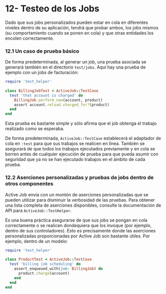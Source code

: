 # 12- Testeo de los Jobs

Dado que sus jobs personalizados pueden estar en cola en diferentes niveles dentro de su aplicación, tendrá que probar ambos, los jobs mismos \(su comportamiento cuando se ponen en cola\) y que otras entidades los encolen correctamente.

### 12.1 Un caso de prueba básico

De forma predeterminada, al generar un job, una prueba asociada se generará también en el directorio `test/jobs`. Aquí hay una prueba de ejemplo con un jobs de facturación:

```ruby
require 'test_helper'
 
class BillingJobTest < ActiveJob::TestCase
  test 'that account is charged' do
    BillingJob.perform_now(account, product)
    assert account.reload.charged_for?(product)
  end
end
```

Esta prueba es bastante simple y sólo afirma que el job obtenga el trabajo realizado como se esperaba.

De forma predeterminada, `ActiveJob::TestCase` establecerá el adaptador de cola en `:test` para que sus trabajos se realicen en línea. También se asegurará de que todos los trabajos ejecutados previamente y en cola se borren antes de cualquier ejecución de prueba para que pueda asumir con seguridad que ya no se han ejecutado trabajos en el ámbito de cada prueba.

### 12.2 Aserciones personalizadas y pruebas de jobs dentro de otros componentes

Active Job envía con un montón de aserciones personalizadas que se pueden utilizar para disminuir la verbosidad de las pruebas. Para obtener una lista completa de aserciones disponibles, consulte la documentación de API para `ActiveJob::TestHelper`.

Es una buena práctica asegurarse de que sus jobs se pongan en cola correctamente o se realicen dondequiera que los invoque \(por ejemplo, dentro de sus controladores\). Esto es precisamente donde las aserciones personalizadas proporcionadas por Active Job son bastante útiles. Por ejemplo, dentro de un modelo:

```ruby
require 'test_helper'
 
class ProductTest < ActiveJob::TestCase
  test 'billing job scheduling' do
    assert_enqueued_with(job: BillingJob) do
      product.charge(account)
    end
  end
end
```




